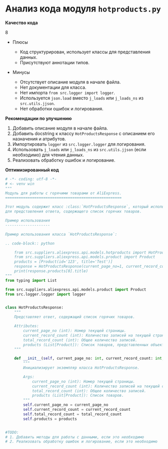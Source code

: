 # Анализ кода модуля `hotproducts.py`

**Качество кода**

8
 -  Плюсы
     - Код структурирован, использует классы для представления данных.
     - Присутствуют аннотации типов.

 -  Минусы
    - Отсутствует описание модуля в начале файла.
    - Нет документации для класса.
    - Нет импорта `from src.logger import logger`.
    - Используется `json.load` вместо `j_loads` или `j_loads_ns` из `src.utils.jjson`.
    - Нет обработки ошибок и логирования.

**Рекомендации по улучшению**

1.  Добавить описание модуля в начале файла.
2.  Добавить docstring к классу `HotProductsResponse` с описанием его назначения и атрибутов.
3.  Импортировать `logger` из `src.logger.logger` для логирования.
4.  Использовать `j_loads` или `j_loads_ns` из `src.utils.jjson` (если необходимо) для чтения данных.
5.  Реализовать обработку ошибок и логирование.

**Оптимизированный код**

```python
# -*- coding: utf-8 -*-
# <- venv win
"""
Модуль для работы с горячими товарами от AliExpress.
====================================================

Этот модуль содержит класс :class:`HotProductsResponse`, который используется
для представления ответа, содержащего список горячих товаров.

Пример использования
--------------------

Пример использования класса `HotProductsResponse`:

.. code-block:: python

    from src.suppliers.aliexpress.api.models.hotproducts import HotProductsResponse
    from src.suppliers.aliexpress.api.models.product import Product
    products = [Product(id='123', title='Test')]
    response = HotProductsResponse(current_page_no=1, current_record_count=1, total_record_count=1, products=products)
    print(response.products[0].title)
"""
from typing import List

from src.suppliers.aliexpress.api.models.product import Product
from src.logger.logger import logger


class HotProductsResponse:
    """
    Представляет ответ, содержащий список горячих товаров.

    Attributes:
        current_page_no (int): Номер текущей страницы.
        current_record_count (int): Количество записей на текущей странице.
        total_record_count (int): Общее количество записей.
        products (List[Product]): Список товаров, представленных объектами `Product`.
    """

    def __init__(self, current_page_no: int, current_record_count: int, total_record_count: int, products: List[Product]):
        """
        Инициализирует экземпляр класса HotProductsResponse.

        Args:
            current_page_no (int): Номер текущей страницы.
            current_record_count (int): Количество записей на текущей странице.
            total_record_count (int): Общее количество записей.
            products (List[Product]): Список товаров.
        """
        self.current_page_no = current_page_no
        self.current_record_count = current_record_count
        self.total_record_count = total_record_count
        self.products = products


#TODO:
# 1. Добавить методы для работы с данными, если это необходимо
# 2. Реализовать обработку ошибок и логирование, если это необходимо
```